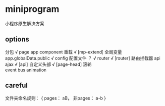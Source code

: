 # miniprogram
小程序原生解决方案

## options
分包  √
page app component 重载 √  [mp-extend]
全局变量  app.globalData.public √
config 配置文件 ？ √
router √ [router]
路由拦截器 
api ajax   √ [api]
自定义头部 √  [page-head]
滚轮  
event bus
animation 

## careful
文件夹命名规则： {
  pages： aB，
  非pages： a-b
}